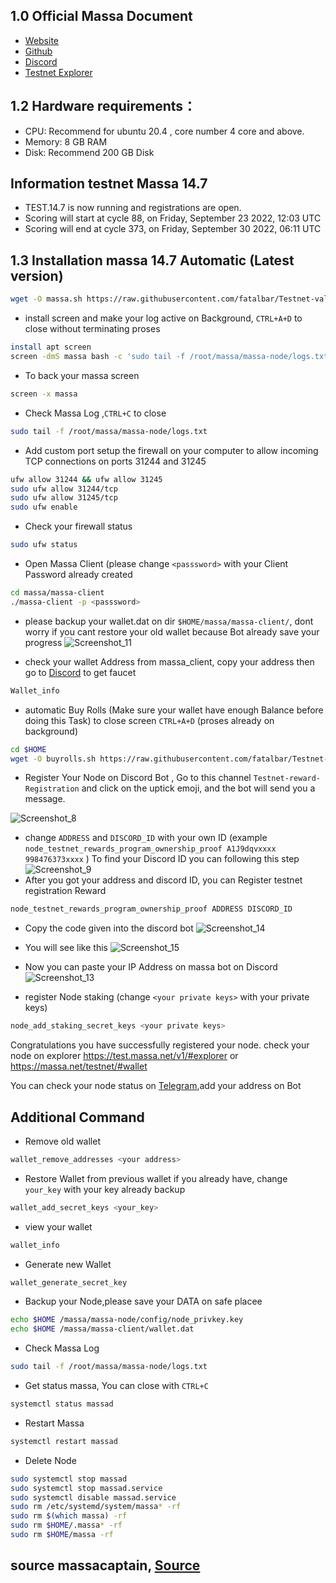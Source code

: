 ## 1.0 Official Massa Document
* [Website](https://massa.net/)
* [Github](https://github.com/massalabs/massa/)
* [Discord](https://discord.gg/massa/)
* [Testnet Explorer](https://massa.net/testnet/#wallet)

## 1.2 Hardware requirements：
* CPU: Recommend for ubuntu 20.4 , core number 4 core and above.
* Memory: 8 GB RAM
* Disk: Recommend 200 GB Disk

## Information testnet Massa 14.7
* TEST.14.7 is now running and registrations are open.
* Scoring will start at cycle 88, on Friday, September 23 2022, 12:03 UTC
* Scoring will end at cycle 373, on Friday, September 30 2022, 06:11 UTC

## 1.3 Installation massa 14.7 Automatic (Latest version)
```bash
wget -O massa.sh https://raw.githubusercontent.com/fatalbar/Testnet-validator/main/massa/massa.sh && chmod +x massa.sh && ./massa.sh
```
* install screen and make your log active on Background, `CTRL+A+D` to close without terminating proses
```bash
install apt screen
screen -dmS massa bash -c 'sudo tail -f /root/massa/massa-node/logs.txt'
```
* To back your massa screen
```bash
screen -x massa
```
* Check Massa Log ,`CTRL+C` to close
```bash
sudo tail -f /root/massa/massa-node/logs.txt
```
* Add custom port setup the firewall on your computer to allow incoming TCP connections on ports 31244 and 31245
```bash
ufw allow 31244 && ufw allow 31245
sudo ufw allow 31244/tcp
sudo ufw allow 31245/tcp
sudo ufw enable
```
* Check your firewall status
```bash
sudo ufw status
```
* Open Massa Client (please change `<passsword>` with your Client Password already created
```bash
cd massa/massa-client
./massa-client -p <passsword>
```

* please backup your wallet.dat on dir `$HOME/massa/massa-client/`, dont worry if you cant restore your old wallet because Bot already save your progress 
![Screenshot_11](https://user-images.githubusercontent.com/81378817/178314356-aaf68fae-4b9c-4833-ba83-8e86d2ae127c.jpg)

* check your wallet Address from massa_client, copy your address then go to [Discord](https://discord.gg/massa/) to get faucet
```bash
Wallet_info
```
* automatic Buy Rolls (Make sure your wallet have enough Balance before doing this Task) to close screen `CTRL+A+D` (proses already on background)
```bash
cd $HOME
wget -O buyrolls.sh https://raw.githubusercontent.com/fatalbar/Testnet-validator/main/massa/buyrolls.sh && chmod +x buyrolls.sh && screen -xR -S buyrolls ./buyrolls.sh
```
* Register Your Node on Discord Bot , Go to this channel `Testnet-reward-Registration` and click on the uptick emoji, and the bot will send you a message. 

![Screenshot_8](https://user-images.githubusercontent.com/81378817/178301191-6f28dd97-f7d3-4dfb-8a15-d58945931f89.jpg)

* change `ADDRESS` and `DISCORD_ID` with your own ID (example `node_testnet_rewards_program_ownership_proof A1J9dqvxxxx 998476373xxxx` ) To find your Discord ID you can following this step
![Screenshot_9](https://user-images.githubusercontent.com/81378817/178303191-5074221e-7f90-4934-960a-48a0f1873e75.jpg)
* After you got your address and discord ID, you can Register testnet registration Reward
```bash
node_testnet_rewards_program_ownership_proof ADDRESS DISCORD_ID
```
* Copy the code given into the discord bot
![Screenshot_14](https://user-images.githubusercontent.com/81378817/178324521-fa173df7-20c3-4e3d-8ed5-0ee4270c75fa.jpg)
* You will see like this
 ![Screenshot_15](https://user-images.githubusercontent.com/81378817/178324934-9e357e00-2eb8-448b-a0da-20efa8a99745.jpg)

* Now you can paste your IP Address on massa bot on Discord
![Screenshot_13](https://user-images.githubusercontent.com/81378817/178324194-653171e9-3bb5-459a-b49a-c8682ea6d110.jpg)

* register Node staking (change `<your private keys>` with your private keys)
```bash
node_add_staking_secret_keys <your private keys>
```

Congratulations you have successfully registered your node. check your node on explorer https://test.massa.net/v1/#explorer or https://massa.net/testnet/#wallet

You can check your node status on [Telegram](https://t.me/massacheck_bot),add your address on Bot


## Additional Command
* Remove old wallet 
```bash
wallet_remove_addresses <your address>
```
* Restore Wallet from previous wallet if you already have, change `your_key` with your key already backup
```bash
wallet_add_secret_keys <your_key>
```
* view your wallet
```bash
wallet_info
```
* Generate new Wallet
```bash
wallet_generate_secret_key
```
* Backup your Node,please save your DATA on safe placee
```bash
echo $HOME /massa/massa-node/config/node_privkey.key
echo $HOME /massa/massa-client/wallet.dat
```
* Check Massa Log
```bash
sudo tail -f /root/massa/massa-node/logs.txt
```
* Get status massa, You can close with `CTRL+C`
```bash
systemctl status massad
```
* Restart Massa
```bash
systemctl restart massad
```
* Delete Node
```bash
sudo systemctl stop massad
sudo systemctl stop massad.service
sudo systemctl disable massad.service
sudo rm /etc/systemd/system/massa* -rf
sudo rm $(which massa) -rf
sudo rm $HOME/.massa* -rf
sudo rm $HOME/massa -rf
```

## source massacaptain, [Source](https://medium.com/@massacaptain/tutorial-running-node-massa-dengan-satu-command-line-32a9bc472b46)
